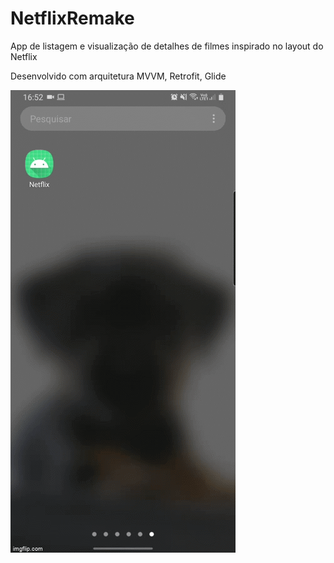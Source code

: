 # NetflixRemake


App de listagem e visualização de detalhes de filmes inspirado no layout do Netflix

Desenvolvido com arquitetura MVVM, Retrofit, Glide

![](43r0o9.gif)
